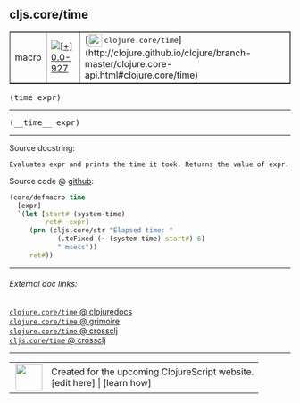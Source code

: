 ## cljs.core/time



 <table border="1">
<tr>
<td>macro</td>
<td><a href="https://github.com/cljsinfo/cljs-api-docs/tree/0.0-927"><img valign="middle" alt="[+] 0.0-927" title="Added in 0.0-927" src="https://img.shields.io/badge/+-0.0--927-lightgrey.svg"></a> </td>
<td>
[<img height="24px" valign="middle" src="http://i.imgur.com/1GjPKvB.png"> <samp>clojure.core/time</samp>](http://clojure.github.io/clojure/branch-master/clojure.core-api.html#clojure.core/time)
</td>
</tr>
</table>

<samp>(time expr)</samp><br>

---

 <samp>
(__time__ expr)<br>
</samp>

---





Source docstring:

```
Evaluates expr and prints the time it took. Returns the value of expr.
```


Source code @ [github]():

```clj
(core/defmacro time
  [expr]
  `(let [start# (system-time)
         ret# ~expr]
     (prn (cljs.core/str "Elapsed time: "
            (.toFixed (- (system-time) start#) 6)
            " msecs"))
     ret#))
```

<!--
Repo - tag - source tree - lines:

 <pre>

</pre>

-->

---



###### External doc links:

[`clojure.core/time` @ clojuredocs](http://clojuredocs.org/clojure.core/time)<br>
[`clojure.core/time` @ grimoire](http://conj.io/store/v1/org.clojure/clojure/1.7.0-beta3/clj/clojure.core/time/)<br>
[`clojure.core/time` @ crossclj](http://crossclj.info/fun/clojure.core/time.html)<br>
[`cljs.core/time` @ crossclj](http://crossclj.info/fun/cljs.core/time.html)<br>

---

 <table>
<tr><td>
<img valign="middle" align="right" width="48px" src="http://i.imgur.com/Hi20huC.png">
</td><td>
Created for the upcoming ClojureScript website.<br>
[edit here] | [learn how]
</td></tr></table>

[edit here]:https://github.com/cljsinfo/cljs-api-docs/blob/master/cljsdoc/cljs.core/time.cljsdoc
[learn how]:https://github.com/cljsinfo/cljs-api-docs/wiki/cljsdoc-files

<!--

This information was too distracting to show to readers, but I'll leave it
commented here since it is helpful to:

- pretty-print the data used to generate this document
- and show how to retrieve that data



The API data for this symbol:

```clj
{:ns "cljs.core",
 :name "time",
 :signature ["[expr]"],
 :name-encode "time",
 :history [["+" "0.0-927"]],
 :type "macro",
 :clj-equiv {:full-name "clojure.core/time",
             :url "http://clojure.github.io/clojure/branch-master/clojure.core-api.html#clojure.core/time"},
 :full-name-encode "cljs.core/time",
 :source {:code "(core/defmacro time\n  [expr]\n  `(let [start# (system-time)\n         ret# ~expr]\n     (prn (cljs.core/str \"Elapsed time: \"\n            (.toFixed (- (system-time) start#) 6)\n            \" msecs\"))\n     ret#))",
          :title "Source code",
          :repo "clojurescript",
          :tag "r1.9.14",
          :filename "src/main/clojure/cljs/core.cljc",
          :lines [2572 2580],
          :url "https://github.com/clojure/clojurescript/blob/r1.9.14/src/main/clojure/cljs/core.cljc#L2572-L2580"},
 :usage ["(time expr)"],
 :full-name "cljs.core/time",
 :docstring "Evaluates expr and prints the time it took. Returns the value of expr.",
 :cljsdoc-url "https://github.com/cljsinfo/cljs-api-docs/blob/master/cljsdoc/cljs.core/time.cljsdoc"}

```

Retrieve the API data for this symbol:

```clj
;; from Clojure REPL
(require '[clojure.edn :as edn])
(-> (slurp "https://raw.githubusercontent.com/cljsinfo/cljs-api-docs/catalog/cljs-api.edn")
    (edn/read-string)
    (get-in [:symbols "cljs.core/time"]))
```

-->
